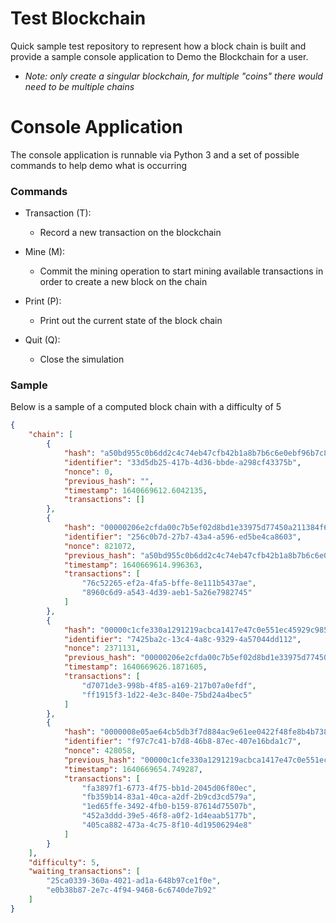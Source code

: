 # Test Blockchain
Quick sample test repository to represent how a block chain is built and provide a sample console application to Demo the Blockchain for a user.

- _Note: only create a singular blockchain, for multiple "coins" there would need to be multiple chains_

# Console Application
The console application is runnable via Python 3 and a set of possible commands to help demo what is occurring

### Commands
- Transaction (T): 
    - Record a new transaction on the blockchain

- Mine (M):
    - Commit the mining operation to start mining available transactions in order to create a new block on the chain

- Print (P):
    - Print out the current state of the block chain

- Quit (Q):
    - Close the simulation


### Sample
Below is a sample of a computed block chain with a difficulty of 5
```JSON
{
    "chain": [
        {
            "hash": "a50bd955c0b6dd2c4c74eb47cfb42b1a8b7b6c6e0ebf96b7c84486ab8d0037ac",
            "identifier": "33d5db25-417b-4d36-bbde-a298cf43375b",
            "nonce": 0,
            "previous_hash": "",
            "timestamp": 1640669612.6042135,
            "transactions": []
        },
        {
            "hash": "00000206e2cfda00c7b5ef02d8bd1e33975d77450a211384f6c1a0da411a65be",
            "identifier": "256c0b7d-27b7-43a4-a596-ed5be4ca8603",
            "nonce": 821072,
            "previous_hash": "a50bd955c0b6dd2c4c74eb47cfb42b1a8b7b6c6e0ebf96b7c84486ab8d0037ac",
            "timestamp": 1640669614.996363,
            "transactions": [
                "76c52265-ef2a-4fa5-bffe-8e111b5437ae",
                "8960c6d9-a543-4d39-aeb1-5a26e7982745"
            ]
        },
        {
            "hash": "00000c1cfe330a1291219acbca1417e47c0e551ec45929c985e70a86a56b4eda",
            "identifier": "7425ba2c-13c4-4a8c-9329-4a57044dd112",
            "nonce": 2371131,
            "previous_hash": "00000206e2cfda00c7b5ef02d8bd1e33975d77450a211384f6c1a0da411a65be",
            "timestamp": 1640669626.1871605,
            "transactions": [
                "d7071de3-998b-4f85-a169-217b07a0efdf",
                "ff1915f3-1d22-4e3c-840e-75bd24a4bec5"
            ]
        },
        {
            "hash": "0000008e05ae64cb5db3f7d884ac9e61ee0422f48fe8b4b7384ab11a43f01ec9",
            "identifier": "f97c7c41-b7d8-46b8-87ec-407e16bda1c7",
            "nonce": 428058,
            "previous_hash": "00000c1cfe330a1291219acbca1417e47c0e551ec45929c985e70a86a56b4eda",
            "timestamp": 1640669654.749287,
            "transactions": [
                "fa3897f1-6773-4f75-bb1d-2045d06f80ec",
                "fb359b14-83a1-40ca-a2df-2b9cd3cd579a",
                "1ed65ffe-3492-4fb0-b159-87614d75507b",
                "452a3ddd-39e5-46f8-a0f2-1d4eaab5177b",
                "405ca882-473a-4c75-8f10-4d19506294e8"
            ]
        }
    ],
    "difficulty": 5,
    "waiting_transactions": [
        "25ca0339-360a-4021-ad1a-648b97ce1f0e",
        "e0b38b87-2e7c-4f94-9468-6c6740de7b92"
    ]
}
```